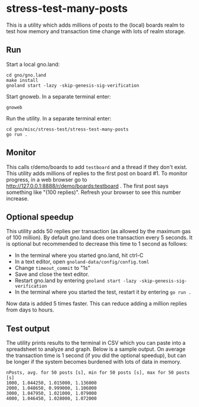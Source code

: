 # stress-test-many-posts

This is a utility which adds millions of posts to the (local) boards realm to test how memory and
transaction time change with lots of realm storage.

## Run

Start a local gno.land:

```
cd gno/gno.land
make install
gnoland start -lazy -skip-genesis-sig-verification
```

Start gnoweb. In a separate terminal enter:

```
gnoweb
```

Run the utility. In a separate terminal enter:

```
cd gno/misc/stress-test/stress-test-many-posts
go run .
```

## Monitor

This calls r/demo/boards to add `testboard` and a thread if they don't exist. This utility adds millions of replies to the first post on board #1.
To monitor progress, in a web browser go to http://127.0.0.1:8888/r/demo/boards:testboard . The first post says something like "(100 replies)".
Refresh your browser to see this number increase.

## Optional speedup

This utility adds 50 replies per transaction (as allowed by the maximum gas of 100 million). By default gno.land does one transaction every
5 seconds. It is optional but recommended to decrease this time to 1 second as follows:

* In the terminal where you started gno.land, hit ctrl-C
* In a text editor, open `gnoland-data/config/config.toml`
* Change `timeout_commit` to "1s"
* Save and close the text editor.
* Restart gno.land by entering `gnoland start -lazy -skip-genesis-sig-verification`
* In the terminal where you started the test, restart it by entering `go run .`

Now data is added 5 times faster. This can reduce adding a million replies from days to hours.

## Test output

The utility prints results to the terminal in CSV which you can paste into a spreadsheet to analyze and graph.
Below is a sample output. On average the transaction time is 1 second (if you did the optional speedup), but
can be longer if the system becomes burdened with lots of data in memory.

```
nPosts, avg. for 50 posts [s], min for 50 posts [s], max for 50 posts [s]
1000, 1.044250, 1.015000, 1.136000
2000, 1.048650, 0.999000, 1.106000
3000, 1.047950, 1.021000, 1.079000
4000, 1.046450, 1.028000, 1.072000
```
